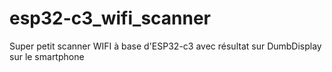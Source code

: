 # esp32-c3_wifi_scanner
Super petit scanner WIFI à base d'ESP32-c3 avec résultat sur DumbDisplay sur le smartphone
